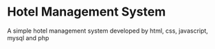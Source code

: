 # Hotel Management System
 A simple hotel management system developed by html, css, javascript, mysql and php
